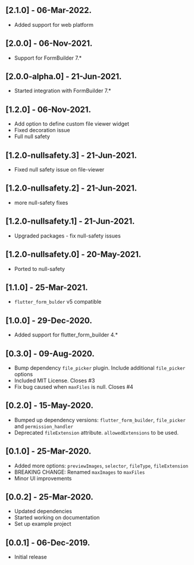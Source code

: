 ## [2.1.0] - 06-Mar-2022.
* Added support for web platform

## [2.0.0] - 06-Nov-2021.
* Support for FormBuilder 7.*

## [2.0.0-alpha.0] - 21-Jun-2021.
* Started integration with FormBuilder 7.*

## [1.2.0] - 06-Nov-2021.
* Add option to define custom file viewer widget
* Fixed decoration issue
* Full null safety

## [1.2.0-nullsafety.3] - 21-Jun-2021.
* Fixed null safety issue on file-viewer

## [1.2.0-nullsafety.2] - 21-Jun-2021.
* more null-safety fixes

## [1.2.0-nullsafety.1] - 21-Jun-2021.
* Upgraded packages - fix null-safety issues

## [1.2.0-nullsafety.0] - 20-May-2021.
* Ported to null-safety

## [1.1.0] - 25-Mar-2021.
* `flutter_form_bulder` v5 compatible

## [1.0.0] - 29-Dec-2020.
*  Added support for flutter_form_builder 4.*

## [0.3.0] - 09-Aug-2020.
* Bump dependency `file_picker` plugin. Include additional `file_picker` options
* Included MIT License. Closes #3
* Fix bug caused when `maxFiles` is null. Closes #4

## [0.2.0] - 15-May-2020.
* Bumped up dependency versions: `flutter_form_builder`, `file_picker` and `permission_handler`
* Deprecated `fileExtension` attribute. `allowedExtensions` to be used.

## [0.1.0] - 25-Mar-2020.
* Added more options: `previewImages`, `selector`, `fileType`, `fileExtension`
* BREAKING CHANGE: Renamed `maxImages` to `maxFiles`
* Minor UI improvements

## [0.0.2] - 25-Mar-2020.
* Updated dependencies
* Started working on documentation
* Set up example project

## [0.0.1] - 06-Dec-2019.
* Initial release
